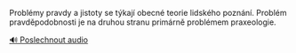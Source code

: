 
Problémy pravdy a jistoty se týkají obecné teorie lidského poznání. Problém pravděpodobnosti je na druhou stranu primárně problémem praxeologie.

[🔊 Poslechnout audio](/data/7-paragraphs/audio/chapter_29/para_014-Problmy-pravdy-a-jistoty-se-tkaj-obecn-teorie.mp3)
